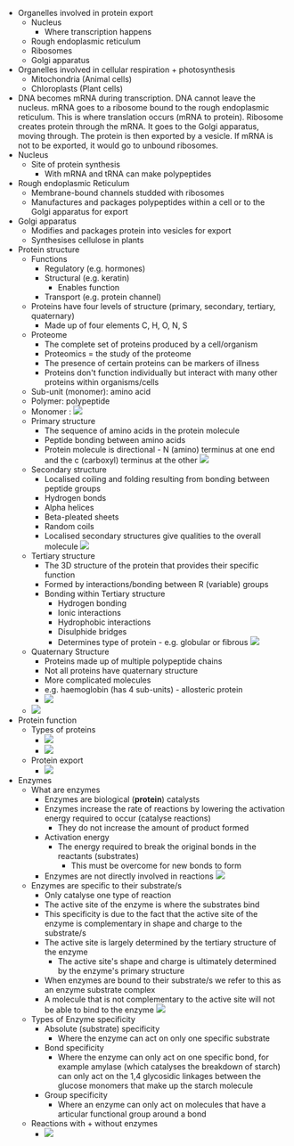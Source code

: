 - Organelles involved in protein export
    - Nucleus
        - Where transcription happens
    - Rough endoplasmic reticulum
    - Ribosomes
    - Golgi apparatus
- Organelles involved in cellular respiration + photosynthesis
    - Mitochondria (Animal cells)
    - Chloroplasts (Plant cells)
- DNA becomes mRNA during transcription. DNA cannot leave the nucleus. mRNA goes to a ribosome bound to the rough endoplasmic reticulum. This is where translation occurs (mRNA to protein). Ribosome creates protein through the mRNA. It goes to the Golgi apparatus, moving through. The protein is then exported by a vesicle. If mRNA is not to be exported, it would go to unbound ribosomes.
- Nucleus
    - Site of protein synthesis
        - With mRNA and tRNA can make polypeptides
- Rough endoplasmic Reticulum
    - Membrane-bound channels studded with ribosomes
    - Manufactures and packages polypeptides within a cell or to the Golgi apparatus for export
- Golgi apparatus
    - Modifies and packages protein into vesicles for export
    - Synthesises cellulose in plants
- Protein structure
    - Functions
        - Regulatory (e.g. hormones)
        - Structural (e.g. keratin)
            - Enables function
        - Transport (e.g. protein channel)
    - Proteins have four levels of structure (primary, secondary, tertiary, quaternary)
        - Made up of four elements C, H, O, N, S
    - Proteome
        - The complete set of proteins produced by a cell/organism
        - Proteomics = the study of the proteome
        - The presence of certain proteins can be markers of illness
        - Proteins don't function individually but interact with many other proteins within organisms/cells
    - Sub-unit (monomer): amino acid 
    - Polymer: polypeptide 
    - Monomer : ![](https://remnote-user-data.s3.amazonaws.com/00ItkOVgcGPfFTqbjZVg4wS5P4WSMZrNpEdmE7mWJFgs93NPk13ivdFmvn8ecFjHC2qBWs0cq7TSts-rNhxzrf1UtCEgsYZy95yLLemb5H4vSeJqMEQCN6Ku-OB7I_qW.png)
    - Primary structure
        - The sequence of amino acids in the protein molecule
        - Peptide bonding between amino acids
        - Protein molecule is directional - N (amino) terminus at one end and the c (carboxyl) terminus at the other 
           ![](https://remnote-user-data.s3.amazonaws.com/ph4PwwVmDYVltDKTTjkwwW3lkcbxoA29UMyoBM64UEf5piIANdifqh1DK4mju-ZjJGTcQMqpYPB0T3qAhr8LAGRYR4JJp84vj7RvFbmMWgDLMQPmb6aujXIUcSF_DCoq.png)
    - Secondary structure
        - Localised coiling and folding resulting from bonding between peptide groups
        - Hydrogen bonds
        - Alpha helices
        - Beta-pleated sheets
        - Random coils
        - Localised secondary structures give qualities to the overall molecule ![](https://remnote-user-data.s3.amazonaws.com/8ron3yGWC-cPY647e-AhBD53m_H9oO3WcRpawfaackVBFoJW4-XITe5kL3S2U62-apPhxINVdeJ8HKl_zXLPXhY_9K1SehUxGXgWjQrqYyQ3GeFE_Bi6Tqj37hl3exPA.png)
    - Tertiary structure
        - The 3D structure of the protein that provides their specific function
        - Formed by interactions/bonding between R (variable) groups
        - Bonding within Tertiary structure
            - Hydrogen bonding
            - Ionic interactions
            - Hydrophobic interactions
            - Disulphide bridges
            - Determines type of protein - e.g. globular or fibrous ![](https://remnote-user-data.s3.amazonaws.com/571woT_XByrS8XSsl4_1hvTNIkZVp4QHLf8AZz9Fvv0l57wle8VNBaTENatKEJO4H3uO8WnZ3KxyYTT4OVQoCDkOZuf_yoQ0oiSpQk0NzXKx5P49u4_tY5gGPcIMs2cz.png)
    - Quaternary Structure
        - Proteins made up of multiple polypeptide chains
        - Not all proteins have quaternary structure
        - More complicated molecules
        - e.g. haemoglobin (has 4 sub-units) - allosteric protein 
        - ![](https://remnote-user-data.s3.amazonaws.com/o3ddMyDEhpaxdXbLylAWbuAHzOOU_wueko_z0SPq-czOBmAAyyf4u9PuZHEDl4bGPEvtLfNEpqQACc0S9GESv5L0D60MLoh2yrvSX5NuZtsgtfewjT7t_PgDy2IJ2iJP.png)
    - ![](https://remnote-user-data.s3.amazonaws.com/ku6dWGTtIBHJtGK7WtdIyd_3jb9YV97OzbD_YqLoTotMEYsUjmPtxm7KcqGBByMjdRmM1DJ3u1gi0O5-nehAw0PWGBtkgaao2BkjsV617jitAXmmtKbagjK5CYH4pmrh.png)
- Protein function
    - Types of proteins
        - ![](https://remnote-user-data.s3.amazonaws.com/MLQMcojwcvrkka791bte1pio3I8gk7kel2qQuSpGLBvg2cPJiFovrciHZ5pJctZlAE5-xbueNRSPW6z018DI3m_CcbTkHGQjAEarxC8nHNYMMcdaTKuKwOJy9Iysguq2.png)
        - ![](https://remnote-user-data.s3.amazonaws.com/Gq6-Pu6DbPglcXC3XUQ6T2kJpiB9y3ljQsMFLZiWEvKdnhydGBIcfpvzA_yMxMIkMrtKNXgRX_OW-ePbJKMGC5mBBYYXVrp5L56Cgq6VHkfNcMPdfKm1O2g9JXy3kJZg.png)
    - Protein export
        - ![](https://remnote-user-data.s3.amazonaws.com/siT_yPC448gZbBGDbp_u8UtUSK3GCBlc3nyMHfPg3m2j3XkOMkkL2YocwgeAsCp0KVlJScJyqej1w_AbvqwstbSG-Uv8zqu6TLz_k-HW8pmnW26wL45N2hrDMpdXQzTk.png)
- Enzymes
    - What are enzymes
        - Enzymes are biological (**protein**) catalysts
        - Enzymes increase the rate of reactions by lowering the activation energy required to occur (catalyse reactions)
            - They do not increase the amount of product formed
        - Activation energy
            - The energy required to break the original bonds in the reactants (substrates)
                - This must be overcome for new bonds to form
        - Enzymes are not directly involved in reactions ![](https://remnote-user-data.s3.amazonaws.com/pLc5ympxjvpSR3PCrqivAld0hp5z0i93EHjToD4l2NGIKYay8JlABFLuvvIKJHcRn36BeNDYjBsRJVfdS2z4YbpivYBecjX5SFhFl1B_iLyAKUx2cER0RQPdmufWlMqS.png)
    - Enzymes are specific to their substrate/s
        - Only catalyse one type of reaction
        - The active site of the enzyme is where the substrates bind
        - This specificity is due to the fact that the active site of the enzyme is complementary in shape and charge to the substrate/s
        - The active site is largely determined by the tertiary structure of the enzyme
            - The active site's shape and charge is ultimately determined by the enzyme's primary structure
        - When enzymes are bound to their substrate/s we refer to this as an enzyme substrate complex
        - A molecule that is not complementary to the active site will not be able to bind to the enzyme ![](https://remnote-user-data.s3.amazonaws.com/wLF8sbqvCuRMMEL6-dYzSBo3chBRmXpadv4mplNCyVzrv-URKZ3OJiIxSIyXy3eCKOZPWBrDGTJQLuQExeC4t9usayysYv2INyzj6wkpHcoPC5WI4pRYKRRuDgeWmbbE.png)
    - Types of Enzyme specificity
        - Absolute (substrate) specificity
            - Where the enzyme can act on only one specific substrate
        - Bond specificity
            - Where the enzyme can only act on one specific bond, for example amylase (which catalyses the breakdown of starch) can only act on the 1,4 glycosidic linkages between the glucose monomers that make up the starch molecule
        - Group specificity
            - Where an enzyme can only act on molecules that have a articular functional group around a bond
    - Reactions with + without enzymes
        - ![](https://remnote-user-data.s3.amazonaws.com/BFXYQiJj7y1xxUgV1-C5wycGwoJspPpLcZDM9ckNAXPChMlPk8gGQ-rfD6bukyBLz5crNxsBEDeLsBYpJvanZnxZi2YH9ZLu2z99RJ_AEWVRd1EoYIcUf23NuEVRtZjT.png)